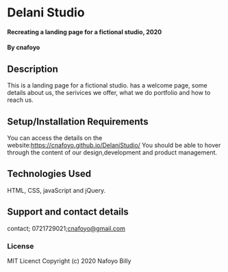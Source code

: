 # Delani Studio
#### Recreating a landing page for a fictional studio, 2020
#### By cnafoyo
## Description
This is a landing page for a fictional studio.
has a welcome page,  some details about us, the serivices we offer, what we do portfolio and how to reach us.
## Setup/Installation Requirements
You can access the details on the website:https://cnafoyo.github.io/DelaniStudio/
You should be able to hover through the content of our design,development and product management.
## Technologies Used
HTML, CSS, javaScript and jQuery.
## Support and contact details
contact; 0721729021;cnafoyo@gmail.com
### License
MIT Licenct
Copyright (c) 2020 Nafoyo Billy 
